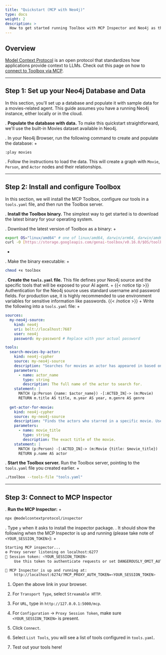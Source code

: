 ```yaml
---
title: "Quickstart (MCP with Neo4j)"
type: docs
weight: 2
description: >
  How to get started running Toolbox with MCP Inspector and Neo4j as the source.
---
```


## Overview

[Model Context Protocol](https://modelcontextprotocol.io) is an open protocol that standardizes how applications provide context to LLMs. Check out this page on how to [connect to Toolbox via MCP](../../../how-to/connect_via_mcp.md).

---
## Step 1: Set up your Neo4j Database and Data

In this section, you'll set up a database and populate it with sample data for a movies-related agent. This guide assumes you have a running Neo4j instance, either locally or in the cloud.

. **Populate the database with data.**
To make this quickstart straightforward, we'll use the built-in Movies dataset available in Neo4j.

. In your Neo4j Browser, run the following command to create and populate the database:
+
```cypher
:play movies
````

. Follow the instructions to load the data. This will create a graph with `Movie`, `Person`, and `Actor` nodes and their relationships.

-----

## Step 2: Install and configure Toolbox

In this section, we will install the MCP Toolbox, configure our tools in a `tools.yaml` file, and then run the Toolbox server.

. **Install the Toolbox binary.**
The simplest way to get started is to download the latest binary for your operating system.

. Download the latest version of Toolbox as a binary:
\+

```bash
export OS="linux/amd64" # one of linux/amd64, darwin/arm64, darwin/amd64, or windows/amd64
curl -O [https://storage.googleapis.com/genai-toolbox/v0.16.0/$OS/toolbox](https://storage.googleapis.com/genai-toolbox/v0.16.0/$OS/toolbox)
```

  + 
. Make the binary executable:
\+

```bash
chmod +x toolbox
```

. **Create the `tools.yaml` file.**
This file defines your Neo4j source and the specific tools that will be exposed to your AI agent.
\+
{{\< notice tip \>}}
Authentication for the Neo4j source uses standard username and password fields. For production use, it is highly recommended to use environment variables for sensitive information like passwords.
{{\< /notice \>}}
\+
Write the following into a `tools.yaml` file:
\+

```yaml
sources:
  my-neo4j-source:
    kind: neo4j
    uri: bolt://localhost:7687
    user: neo4j
    password: my-password # Replace with your actual password

tools:
  search-movies-by-actor:
    kind: neo4j-cypher
    source: my-neo4j-source
    description: "Searches for movies an actor has appeared in based on their name. Useful for questions like 'What movies has Tom Hanks been in?'"
    parameters:
      - name: actor_name
        type: string
        description: The full name of the actor to search for.
    statement: |
      MATCH (p:Person {name: $actor_name}) -[:ACTED_IN]-> (m:Movie)
      RETURN m.title AS title, m.year AS year, m.genre AS genre
  
  get-actor-for-movie:
    kind: neo4j-cypher
    source: my-neo4j-source
    description: "Finds the actors who starred in a specific movie. Useful for questions like 'Who acted in Inception?'"
    parameters:
      - name: movie_title
        type: string
        description: The exact title of the movie.
    statement: |
      MATCH (p:Person) -[:ACTED_IN]-> (m:Movie {title: $movie_title})
      RETURN p.name AS actor
```

. **Start the Toolbox server.**
Run the Toolbox server, pointing to the `tools.yaml` file you created earlier.
\+

```bash
./toolbox --tools-file "tools.yaml"
```

-----

## Step 3: Connect to MCP Inspector

. **Run the MCP Inspector:**
\+

```bash
npx @modelcontextprotocol/inspector
```

. Type `y` when it asks to install the inspector package.
. It should show the following when the MCP Inspector is up and running (please take note of `<YOUR_SESSION_TOKEN>`):
\+

```bash
Starting MCP inspector...
⚙️ Proxy server listening on localhost:6277
🔑 Session token: <YOUR_SESSION_TOKEN>
    Use this token to authenticate requests or set DANGEROUSLY_OMIT_AUTH=true to disable auth

🚀 MCP Inspector is up and running at:
    http://localhost:6274/?MCP_PROXY_AUTH_TOKEN=<YOUR_SESSION_TOKEN>
```

1. Open the above link in your browser.

1. For `Transport Type`, select `Streamable HTTP`.

1. For `URL`, type in `http://127.0.0.1:5000/mcp`.

1. For `Configuration` -\> `Proxy Session Token`, make sure `<YOUR_SESSION_TOKEN>` is present.

1. Click `Connect`.

1. Select `List Tools`, you will see a list of tools configured in `tools.yaml`.

1. Test out your tools here\!

